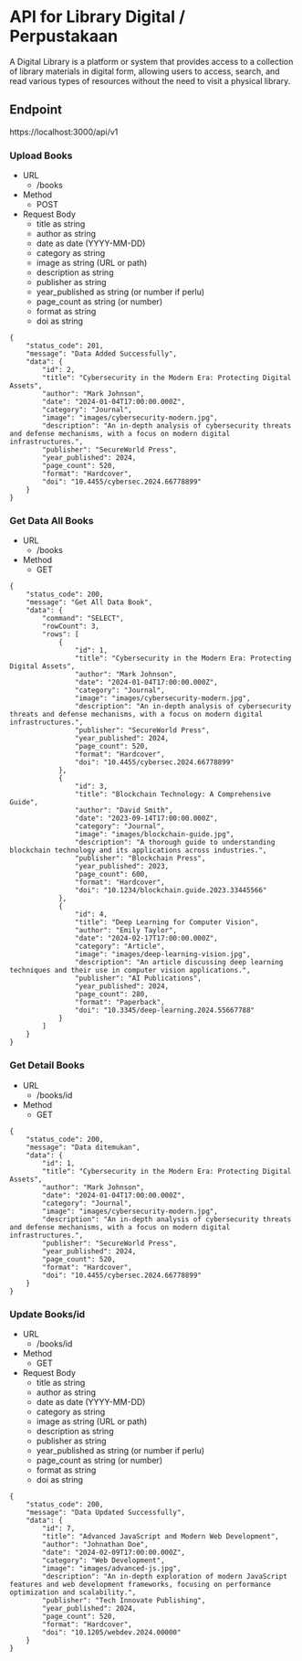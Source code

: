 # API for Library Digital / Perpustakaan
A Digital Library is a platform or system that provides access to a collection of library materials in digital form, allowing users to access, search, and read various types of resources without the need to visit a physical library.

## Endpoint
https://localhost:3000/api/v1

### Upload Books
- URL
    - /books
- Method
    - POST
- Request Body
    - title as string
    - author as string
    - date as date (YYYY-MM-DD)
    - category as string
    - image as string (URL or path)
    - description as string
    - publisher as string
    - year_published as string (or number if perlu)
    - page_count as string (or number)
    - format as string
    - doi as string
```Response
{
    "status_code": 201,
    "message": "Data Added Successfully",
    "data": {
        "id": 2,
        "title": "Cybersecurity in the Modern Era: Protecting Digital Assets",
        "author": "Mark Johnson",
        "date": "2024-01-04T17:00:00.000Z",
        "category": "Journal",
        "image": "images/cybersecurity-modern.jpg",
        "description": "An in-depth analysis of cybersecurity threats and defense mechanisms, with a focus on modern digital infrastructures.",
        "publisher": "SecureWorld Press",
        "year_published": 2024,
        "page_count": 520,
        "format": "Hardcover",
        "doi": "10.4455/cybersec.2024.66778899"
    }
}
```

### Get Data All Books
- URL
    - /books
- Method
    - GET
```Response
{
    "status_code": 200,
    "message": "Get All Data Book",
    "data": {
        "command": "SELECT",
        "rowCount": 3,
        "rows": [
            {
                "id": 1,
                "title": "Cybersecurity in the Modern Era: Protecting Digital Assets",
                "author": "Mark Johnson",
                "date": "2024-01-04T17:00:00.000Z",
                "category": "Journal",
                "image": "images/cybersecurity-modern.jpg",
                "description": "An in-depth analysis of cybersecurity threats and defense mechanisms, with a focus on modern digital infrastructures.",
                "publisher": "SecureWorld Press",
                "year_published": 2024,
                "page_count": 520,
                "format": "Hardcover",
                "doi": "10.4455/cybersec.2024.66778899"
            },
            {
                "id": 3,
                "title": "Blockchain Technology: A Comprehensive Guide",
                "author": "David Smith",
                "date": "2023-09-14T17:00:00.000Z",
                "category": "Journal",
                "image": "images/blockchain-guide.jpg",
                "description": "A thorough guide to understanding blockchain technology and its applications across industries.",
                "publisher": "Blockchain Press",
                "year_published": 2023,
                "page_count": 600,
                "format": "Hardcover",
                "doi": "10.1234/blockchain.guide.2023.33445566"
            },
            {
                "id": 4,
                "title": "Deep Learning for Computer Vision",
                "author": "Emily Taylor",
                "date": "2024-02-17T17:00:00.000Z",
                "category": "Article",
                "image": "images/deep-learning-vision.jpg",
                "description": "An article discussing deep learning techniques and their use in computer vision applications.",
                "publisher": "AI Publications",
                "year_published": 2024,
                "page_count": 280,
                "format": "Paperback",
                "doi": "10.3345/deep-learning.2024.55667788"
            }
        ]
    }
}
```

### Get Detail Books
- URL
    - /books/id
- Method
    - GET
```Response
{
    "status_code": 200,
    "message": "Data ditemukan",
    "data": {
        "id": 1,
        "title": "Cybersecurity in the Modern Era: Protecting Digital Assets",
        "author": "Mark Johnson",
        "date": "2024-01-04T17:00:00.000Z",
        "category": "Journal",
        "image": "images/cybersecurity-modern.jpg",
        "description": "An in-depth analysis of cybersecurity threats and defense mechanisms, with a focus on modern digital infrastructures.",
        "publisher": "SecureWorld Press",
        "year_published": 2024,
        "page_count": 520,
        "format": "Hardcover",
        "doi": "10.4455/cybersec.2024.66778899"
    }
}
```

### Update Books/id
- URL
    - /books/id
- Method
    - GET
- Request Body
    - title as string
    - author as string
    - date as date (YYYY-MM-DD)
    - category as string
    - image as string (URL or path)
    - description as string
    - publisher as string
    - year_published as string (or number if perlu)
    - page_count as string (or number)
    - format as string
    - doi as string
```Response
{
    "status_code": 200,
    "message": "Data Updated Successfully",
    "data": {
        "id": 7,
        "title": "Advanced JavaScript and Modern Web Development",
        "author": "Johnathan Doe",
        "date": "2024-02-09T17:00:00.000Z",
        "category": "Web Development",
        "image": "images/advanced-js.jpg",
        "description": "An in-depth exploration of modern JavaScript features and web development frameworks, focusing on performance optimization and scalability.",
        "publisher": "Tech Innovate Publishing",
        "year_published": 2024,
        "page_count": 520,
        "format": "Hardcover",
        "doi": "10.1205/webdev.2024.00000"
    }
}
```
